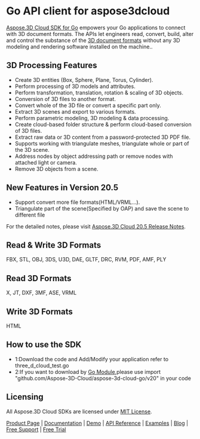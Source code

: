 # Go API client for aspose3dcloud

[Aspose.3D Cloud SDK for Go](https://products.aspose.cloud/3d/go) empowers your Go applications to connect with 3D document formats. The APIs let engineers read, convert, build, alter and control the substance of the [3D document formats](https://docs.aspose.cloud/display/3dcloud/Supported+Document+Formats) without any 3D modeling and rendering software installed on the machine..

## 3D Processing Features

- Create 3D entities (Box, Sphere, Plane, Torus, Cylinder).
- Perform processing of 3D models and attributes.
- Perform transformation, translation, rotation & scaling of 3D objects.
- Conversion of 3D files to another format.
- Convert whole of the 3D file or convert a specific part only.
- Extract 3D scenes and export to various formats.
- Perform parametric modeling, 3D modeling & data processing.
- Create cloud-based folder structure & perform cloud-based conversion of 3D files.
- Extract raw data or 3D content from a password-protected 3D PDF file.
- Supports working with triangulate meshes, triangulate whole or part of the 3D scene.
- Address nodes by object addressing path or remove nodes with attached light or camera.
- Remove 3D objects from a scene.


## New Features in Version 20.5

- Support convert more file formats(HTML/VRML...).
- Triangulate part of the scene(Specified by OAP) and save the scene to different file 


For the detailed notes, please visit [Aspose.3D Cloud 20.5 Release Notes](https://docs.aspose.cloud/display/3dcloud/Aspose.3D+Cloud+Release+Notes+20.5).

## Read & Write 3D Formats

FBX, STL, OBJ, 3DS, U3D, DAE, GLTF, DRC, RVM, PDF, AMF, PLY

## Read 3D Formats

X, JT, DXF, 3MF, ASE, VRML 

## Write 3D Formats


HTML


## How to use the SDK

- 1:Download the code and Add/Modify your application refer to three_d_cloud_test.go
- 2:If you want to download by [Go Module](https://pkg.go.dev),please use
  import "github.com/Aspose-3D-Cloud/aspose-3d-cloud-go/v20" in your code

## Licensing

All Aspose.3D Cloud SDKs are licensed under [MIT License](https://github.com/aspose-3d-cloud/aspose-3d-cloud-go/blob/master/LICENSE).


[Product Page](https://products.aspose.cloud/3d/go) | [Documentation](https://docs.aspose.cloud/display/3dcloud/Home) | [Demo](https://products.aspose.app/3d/family) | [API Reference](https://apireference.aspose.cloud/3d/) | [Examples](https://github.com/aspose-3d-cloud/aspose-3d-cloud-go) | [Blog](https://blog.aspose.cloud/category/3d/) | [Free Support](https://forum.aspose.cloud/c/3d) | [Free Trial](https://dashboard.aspose.cloud/#/apps)